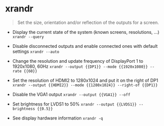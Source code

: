 # xrandr
> Set the size, orientation and/or reflection of the outputs for a screen.

- Display the current state of the system (known screens, resolutions, ...)
`xrandr --query`

- Disable disconnected outputs and enable connected ones with default settings
`xrandr --auto`

- Change the resolution and update frequency of DisplayPort 1 to 1920x1080, 60Hz
`xrandr --output {{DP1}} --mode {{1920x1080}} --rate {{60}}`

- Set the resolution of HDMI2 to 1280x1024 and put it on the right of DP1
`xrandr --output {{HDMI2}} --mode {{1280x1024}} --right-of {{DP1}}`

- Disable the VGA1 output
`xrandr --output {{VGA1}} --off`

- Set brightness for LVDS1 to 50%
`xrandr --output {{LVDS1}} --brightness {{0.5}}`

- See display hardware information
`xrandr -q`
